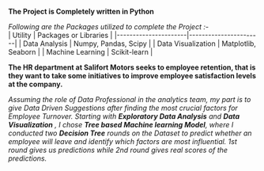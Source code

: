 **The Project is Completely written in Python**<br>

*Following are the Packages utilized to complete the Project :-*<br>
| Utility              | Packages or Libraries            |
|----------------------|-----------------------|
| Data Analysis        | Numpy, Pandas, Scipy  |
| Data Visualization   | Matplotlib, Seaborn   |
|   Machine Learning     | Scikit-learn          |

**The HR department at Salifort Motors seeks to employee retention, that is they want to take some initiatives to improve employee satisfaction levels at the company.**

*Assuming the role of Data Professional in the analytics team, my part is to give Data Driven Suggestions after finding the most crucial factors for Employee Turnover. Starting with **Exploratory Data Analysis** and **Data Visualization** , I chose **Tree based Machine learning Model**, where I conducted two **Decision Tree** rounds on the Dataset to predict whether an employee will leave and identify which factors are most influential. 1st round gives us predictions while 2nd round gives real scores of the predictions.* 

